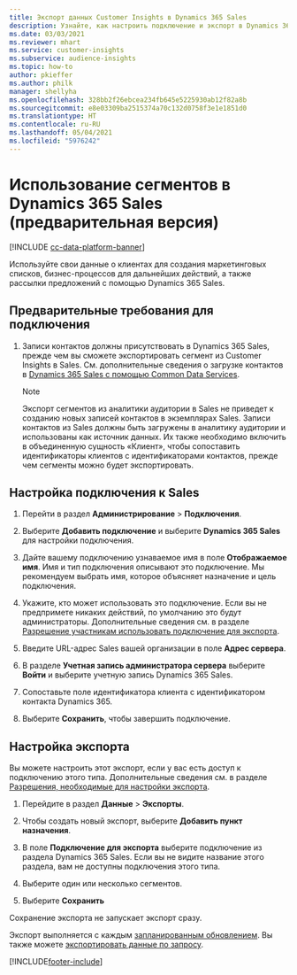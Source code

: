 ```yaml
---
title: Экспорт данных Customer Insights в Dynamics 365 Sales
description: Узнайте, как настроить подключение и экспорт в Dynamics 365 Sales.
ms.date: 03/03/2021
ms.reviewer: mhart
ms.service: customer-insights
ms.subservice: audience-insights
ms.topic: how-to
author: pkieffer
ms.author: philk
manager: shellyha
ms.openlocfilehash: 328bb2f26ebcea234fb645e5225930ab12f82a8b
ms.sourcegitcommit: e8e03309ba2515374a70c132d0758f3e1e1851d0
ms.translationtype: HT
ms.contentlocale: ru-RU
ms.lasthandoff: 05/04/2021
ms.locfileid: "5976242"
---
```

# <a name="use-segments-in-dynamics-365-sales-preview"></a>Использование сегментов в Dynamics 365 Sales (предварительная версия)

[!INCLUDE [cc-data-platform-banner](../includes/cc-data-platform-banner.md)]

Используйте свои данные о клиентах для создания маркетинговых списков, бизнес-процессов для дальнейших действий, а также рассылки предложений с помощью Dynamics 365 Sales.

## <a name="prerequisite-for-connection"></a>Предварительные требования для подключения

1. Записи контактов должны присутствовать в Dynamics 365 Sales, прежде чем вы сможете экспортировать сегмент из Customer Insights в Sales. См. дополнительные сведения о загрузке контактов в [Dynamics 365 Sales с помощью Common Data Services](connect-power-query.md).

   > [!NOTE]
   > Экспорт сегментов из аналитики аудитории в Sales не приведет к созданию новых записей контактов в экземплярах Sales. Записи контактов из Sales должны быть загружены в аналитику аудитории и использованы как источник данных. Их также необходимо включить в объединенную сущность «Клиент», чтобы сопоставить идентификаторы клиентов с идентификаторами контактов, прежде чем сегменты можно будет экспортировать.

## <a name="set-up-the-connection-to-sales"></a>Настройка подключения к Sales

1. Перейти в раздел **Администрирование** > **Подключения**.

1. Выберите **Добавить подключение** и выберите **Dynamics 365 Sales** для настройки подключения.

1. Дайте вашему подключению узнаваемое имя в поле **Отображаемое имя**. Имя и тип подключения описывают это подключение. Мы рекомендуем выбрать имя, которое объясняет назначение и цель подключения.

1. Укажите, кто может использовать это подключение. Если вы не предпримете никаких действий, по умолчанию это будут администраторы. Дополнительные сведения см. в разделе [Разрешение участникам использовать подключение для экспорта](connections.md#allow-contributors-to-use-a-connection-for-exports).

1. Введите URL-адрес Sales вашей организации в поле **Адрес сервера**.

1. В разделе **Учетная запись администратора сервера** выберите **Войти** и выберите учетную запись Dynamics 365 Sales.

1. Сопоставьте поле идентификатора клиента с идентификатором контакта Dynamics 365.

1. Выберите **Сохранить**, чтобы завершить подключение. 

## <a name="configure-an-export"></a>Настройка экспорта

Вы можете настроить этот экспорт, если у вас есть доступ к подключению этого типа. Дополнительные сведения см. в разделе [Разрешения, необходимые для настройки экспорта](export-destinations.md#set-up-a-new-export).

1. Перейдите в раздел **Данные** > **Экспорты**.

1. Чтобы создать новый экспорт, выберите **Добавить пункт назначения**.

1. В поле **Подключение для экспорта** выберите подключение из раздела Dynamics 365 Sales. Если вы не видите название этого раздела, вам не доступны подключения этого типа.

1. Выберите один или несколько сегментов.

1. Выберите **Сохранить**

Сохранение экспорта не запускает экспорт сразу.

Экспорт выполняется с каждым [запланированным обновлением](system.md#schedule-tab). Вы также можете [экспортировать данные по запросу](export-destinations.md#run-exports-on-demand). 

[!INCLUDE[footer-include](../includes/footer-banner.md)]
